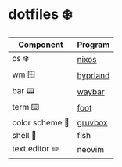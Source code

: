 # dotfiles ❄️

| Component         | Program |
|-----|------------------------|
| os ❄️ | [nixos](https://nixos.org/) |
| wm 🪟 | [hyprland](https://hyprland.org/) | 
| bar 📟 | [waybar](https://github.com/Alexays/Waybar) | 
| term ⌨️ | [foot](https://codeberg.org/dnkl/foot) |
| color scheme 🎨 | [gruvbox](https://github.com/morhetz/gruvbox) | 
| shell 🐚 | fish |
| text editor ✏️ | neovim |
